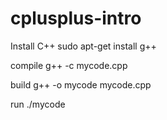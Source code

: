 # cplusplus-intro

Install C++
    sudo apt-get install g++

compile
    g++ -c mycode.cpp

build
    g++ -o mycode mycode.cpp

run 
    ./mycode
